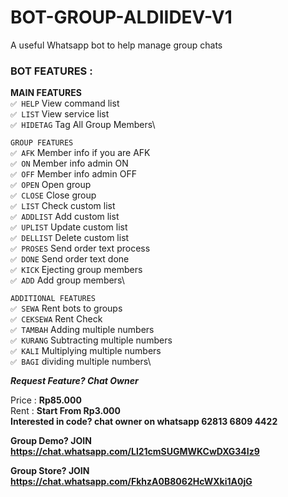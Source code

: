 # BOT-GROUP-ALDIIDEV-V1
A useful Whatsapp bot to help manage group chats

### BOT FEATURES :
**MAIN FEATURES**\
`✅ HELP` View command list\
`✅ LIST` View service list\
`✅ HIDETAG` Tag All Group Members\

`GROUP FEATURES`\
`✅ AFK` Member info if you are AFK\
`✅ ON` Member info admin ON\
`✅ OFF` Member info admin OFF\
`✅ OPEN` Open group\
`✅ CLOSE` Close group\
`✅ LIST` Check custom list\
`✅ ADDLIST` Add custom list\
`✅ UPLIST` Update custom list\
`✅ DELLIST` Delete custom list\
`✅ PROSES` Send order text process\
`✅ DONE` Send order text done\
`✅ KICK` Ejecting group members\
`✅ ADD` Add group members\

`ADDITIONAL FEATURES`\
`✅ SEWA` Rent bots to groups\
`✅ CEKSEWA` Rent Check\
`✅ TAMBAH` Adding multiple numbers\
`✅ KURANG` Subtracting multiple numbers\
`✅ KALI` Multiplying multiple numbers\
`✅ BAGI` dividing multiple numbers\

**_Request Feature? Chat Owner_**

Price : **Rp85.000**\
Rent : **Start From Rp3.000**\
**Interested in code? chat owner on whatsapp 62813 6809 4422**

**Group Demo? JOIN 
https://chat.whatsapp.com/Ll21cmSUGMWKCwDXG34Iz9**

**Group Store? JOIN
https://chat.whatsapp.com/FkhzA0B8062HcWXki1A0jG**
